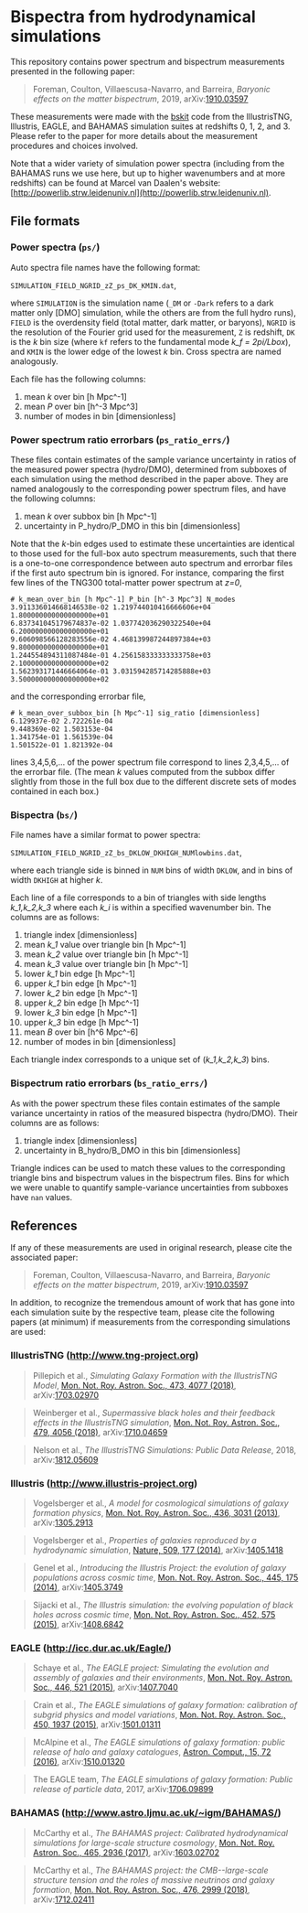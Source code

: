 # Bispectra from hydrodynamical simulations

This repository contains power spectrum and bispectrum measurements presented in the following paper:

> Foreman, Coulton, Villaescusa-Navarro, and Barreira, *Baryonic effects on the matter bispectrum*, 2019, arXiv:[1910.03597](https://arxiv.org/abs/1910.03597)

These measurements were made with the [bskit](github.com/sjforeman/bskit) code from the IllustrisTNG, Illustris, EAGLE, and BAHAMAS simulation suites at redshifts 0, 1, 2, and 3. Please refer to the paper for more details about the measurement procedures and choices involved.

Note that a wider variety of simulation power spectra (including from the BAHAMAS runs we use here, but up to higher wavenumbers and at more redshifts) can be found at Marcel van Daalen's website: [http://powerlib.strw.leidenuniv.nl](http://powerlib.strw.leidenuniv.nl).

## File formats

### Power spectra (`ps/`)

Auto spectra file names have the following format:

`SIMULATION_FIELD_NGRID_zZ_ps_DK_KMIN.dat`,

where `SIMULATION` is the simulation name (`_DM` or `-Dark` refers to a dark matter only [DMO] simulation, while the others are from the full hydro runs), `FIELD` is the overdensity field (total matter, dark matter, or baryons), `NGRID` is the resolution of the Fourier grid used for the measurement, `Z` is redshift, `DK` is the *k* bin size (where `kf` refers to the fundamental mode *k_f = 2pi/Lbox*), and `KMIN` is the lower edge of the lowest *k* bin. Cross spectra are named analogously. 

Each file has the following columns:

1. mean *k* over bin [h Mpc^-1]
2. mean *P* over bin [h^-3 Mpc^3]
3. number of modes in bin [dimensionless]

### Power spectrum ratio errorbars (`ps_ratio_errs/`)

These files contain estimates of the sample variance uncertainty in ratios of the measured power spectra (hydro/DMO), determined from subboxes of each simulation using the method described in the paper above. They are named analogously to the corresponding power spectrum files, and have the following columns:

1. mean *k* over subbox bin [h Mpc^-1]
2. uncertainty in P_hydro/P_DMO in this bin [dimensionless]

Note that the *k*-bin edges used to estimate these uncertainties are identical to those used for the full-box auto spectrum measurements, such that there is a one-to-one correspondence between auto spectrum and errorbar files if the first auto spectrum bin is ignored. For instance, comparing the first few lines of the TNG300 total-matter power spectrum at *z=0*,

```
# k_mean_over_bin [h Mpc^-1] P_bin [h^-3 Mpc^3] N_modes
3.911336014668146538e-02 1.219744010416666606e+04 1.800000000000000000e+01
6.837341045179674837e-02 1.037742036290322540e+04 6.200000000000000000e+01
9.606098566128283556e-02 4.468139987244897384e+03 9.800000000000000000e+01
1.244554894311087484e-01 4.256158333333333758e+03 2.100000000000000000e+02
1.562393171446664064e-01 3.031594285714285888e+03 3.500000000000000000e+02
```

and the corresponding errorbar file,

```
# k_mean_over_subbox_bin [h Mpc^-1] sig_ratio [dimensionless]
6.129937e-02 2.722261e-04
9.448369e-02 1.503153e-04
1.341754e-01 1.561539e-04
1.501522e-01 1.821392e-04
```

lines 3,4,5,6,… of the power spectrum file correspond to lines 2,3,4,5,… of the errorbar file. (The mean *k* values computed from the subbox differ slightly from those in the full box due to the different discrete sets of modes contained in each box.)


### Bispectra (`bs/`)

File names have a similar format to power spectra:

`SIMULATION_FIELD_NGRID_zZ_bs_DKLOW_DKHIGH_NUMlowbins.dat`,

where each triangle side is binned in `NUM` bins of width `DKLOW`, and in bins of width `DKHIGH` at higher *k*.

Each line of a file corresponds to a bin of triangles with side lengths *k_1,k_2,k_3* where each *k_i* is within a specified wavenumber bin. The columns are as follows:

1. triangle index [dimensionless]
2. mean *k_1* value over triangle bin [h Mpc^-1]
3. mean *k_2* value over triangle bin [h Mpc^-1]
4. mean *k_3* value over triangle bin [h Mpc^-1]
5. lower *k_1* bin edge [h Mpc^-1]
6. upper *k_1* bin edge [h Mpc^-1]
7. lower *k_2* bin edge [h Mpc^-1]
8. upper *k_2* bin edge [h Mpc^-1]
9. lower *k_3* bin edge [h Mpc^-1]
10. upper *k_3* bin edge [h Mpc^-1]
11. mean *B* over bin [h^6 Mpc^-6]
12. number of modes in bin [dimensionless]

Each triangle index corresponds to a unique set of (*k_1,k_2,k_3*) bins.


### Bispectrum ratio errorbars (`bs_ratio_errs/`)

As with the power spectrum these files contain estimates of the sample variance uncertainty in ratios of the measured bispectra (hydro/DMO). Their columns are as follows:

1. triangle index [dimensionless]
2. uncertainty in B_hydro/B_DMO in this bin [dimensionless]

Triangle indices can be used to match these values to the corresponding triangle bins and bispectrum values in the bispectrum files. Bins for which we were unable to quantify sample-variance uncertainties from subboxes have `nan` values.

## References

If any of these measurements are used in original research, please cite the associated paper:

> Foreman, Coulton, Villaescusa-Navarro, and Barreira, *Baryonic effects on the matter bispectrum*, 2019, arXiv:[1910.03597](https://arxiv.org/abs/1910.03597)

In addition, to recognize the tremendous amount of work that has gone into each simulation suite by the respective team, please cite the following papers (at minimum) if measurements from the corresponding simulations are used:

### IllustrisTNG (http://www.tng-project.org)

> Pillepich et al., *Simulating Galaxy Formation with the IllustrisTNG Model*, [Mon. Not. Roy. Astron. Soc., 473, 4077 (2018)](https://dx.doi.org/10.1093/mnras/stx2656), arXiv:[1703.02970](https://arxiv.org/abs/1703.02970)
   
> Weinberger et al., *Supermassive black holes and their feedback effects in the IllustrisTNG simulation*, [Mon. Not. Roy. Astron. Soc., 479, 4056 (2018)](https://dx.doi.org/10.1093/mnras/sty1733), arXiv:[1710.04659](https://arxiv.org/abs/1710.04659)

> Nelson et al., *The IllustrisTNG Simulations: Public Data Release*, 2018, arXiv:[1812.05609](https://arxiv.org/abs/1812.05609)

### Illustris (http://www.illustris-project.org)

> Vogelsberger et al.,  *A model for cosmological simulations of galaxy formation physics*, [ Mon. Not. Roy. Astron. Soc., 436, 3031 (2013)](https://dx.doi.org/10.1093/mnras/stt1789), arXiv:[1305.2913](https://arxiv.org/abs/1305.2913) 

> Vogelsberger  et al.,  *Properties of galaxies reproduced by a hydrodynamic simulation*,  [Nature, 509, 177 (2014)](https://dx.doi.org/10.1038/nature13316), arXiv:[1405.1418](https://arxiv.org/abs/1405.1418) 

> Genel et al., *Introducing the Illustris Project: the evolution of galaxy populations across cosmic time*, [Mon. Not. Roy. Astron. Soc., 445, 175 (2014)](https://dx.doi.org/10.1093/mnras/stu1654), arXiv:[1405.3749](https://arxiv.org/abs/1405.3749)

> Sijacki et al., *The Illustris simulation: the evolving population of black holes across cosmic time*,  [Mon. Not. Roy. Astron. Soc., 452, 575 (2015)](https://dx.doi.org/10.1093/mnras/stv1340), arXiv:[1408.6842](https://arxiv.org/abs/1408.6842) 

### EAGLE (http://icc.dur.ac.uk/Eagle/)

> Schaye et al., *The EAGLE project: Simulating the evolution and assembly of galaxies and their environments*, [Mon. Not. Roy. Astron. Soc., 446, 521 (2015)](https://dx.doi.org/10.1093/mnras/stu2058), arXiv:[1407.7040](https://arxiv.org/abs/1407.7040) 

> Crain et al., *The EAGLE simulations of galaxy formation: calibration of subgrid physics and model variations*, [Mon. Not. Roy. Astron. Soc., 450, 1937 (2015)](https://doi.org/10.1093/mnras/stv725), arXiv:[1501.01311](https://arxiv.org/abs/1501.01311) 

> McAlpine et al., *The EAGLE simulations of galaxy formation: public release of halo and galaxy catalogues*, [Astron. Comput., 15, 72 (2016)](https://doi.org/10.1016/j.ascom.2016.02.004), arXiv:[1510.01320](https://arxiv.org/abs/1510.01320) 

> The EAGLE team, *The EAGLE simulations of galaxy formation: Public release of particle data*, 2017, arXiv:[1706.09899](https://arxiv.org/abs/1706.09899) 

### BAHAMAS (http://www.astro.ljmu.ac.uk/~igm/BAHAMAS/)

> McCarthy et al., *The BAHAMAS project: Calibrated hydrodynamical simulations for large-scale structure cosmology*, [Mon. Not. Roy. Astron. Soc., 465, 2936 (2017)](https://dx.doi.org/10.1093/mnras/stw2792), arXiv:[1603.02702](https://arxiv.org/abs/1603.02702) 

> McCarthy et al., *The BAHAMAS project: the CMB--large-scale structure tension and the roles of massive neutrinos and galaxy formation*, [Mon. Not. Roy. Astron. Soc., 476, 2999 (2018)](https://dx.doi.org/10.1093/mnras/sty377), arXiv:[1712.02411](https://arxiv.org/abs/1712.02411) 
